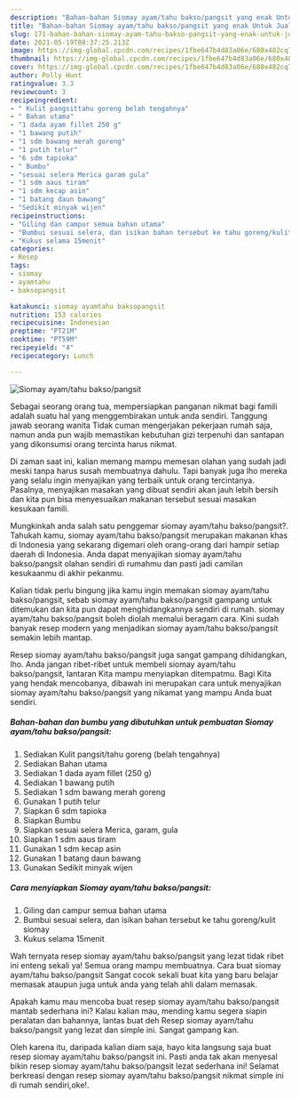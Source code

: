 ```yaml
---
description: "Bahan-bahan Siomay ayam/tahu bakso/pangsit yang enak Untuk Jualan"
title: "Bahan-bahan Siomay ayam/tahu bakso/pangsit yang enak Untuk Jualan"
slug: 171-bahan-bahan-siomay-ayam-tahu-bakso-pangsit-yang-enak-untuk-jualan
date: 2021-05-19T08:37:25.213Z
image: https://img-global.cpcdn.com/recipes/1fbe647b4d83a06e/680x482cq70/siomay-ayamtahu-baksopangsit-foto-resep-utama.jpg
thumbnail: https://img-global.cpcdn.com/recipes/1fbe647b4d83a06e/680x482cq70/siomay-ayamtahu-baksopangsit-foto-resep-utama.jpg
cover: https://img-global.cpcdn.com/recipes/1fbe647b4d83a06e/680x482cq70/siomay-ayamtahu-baksopangsit-foto-resep-utama.jpg
author: Polly Hunt
ratingvalue: 3.3
reviewcount: 3
recipeingredient:
- " Kulit pangsittahu goreng belah tengahnya"
- " Bahan utama"
- "1 dada ayam fillet 250 g"
- "1 bawang putih"
- "1 sdm bawang merah goreng"
- "1 putih telur"
- "6 sdm tapioka"
- " Bumbu"
- "sesuai selera Merica garam gula"
- "1 sdm aaus tiram"
- "1 sdm kecap asin"
- "1 batang daun bawang"
- "Sedikit minyak wijen"
recipeinstructions:
- "Giling dan campur semua bahan utama"
- "Bumbui sesuai selera, dan isikan bahan tersebut ke tahu goreng/kulit siomay"
- "Kukus selama 15menit"
categories:
- Resep
tags:
- siomay
- ayamtahu
- baksopangsit

katakunci: siomay ayamtahu baksopangsit 
nutrition: 153 calories
recipecuisine: Indonesian
preptime: "PT21M"
cooktime: "PT59M"
recipeyield: "4"
recipecategory: Lunch

---
```



![Siomay ayam/tahu bakso/pangsit](https://img-global.cpcdn.com/recipes/1fbe647b4d83a06e/680x482cq70/siomay-ayamtahu-baksopangsit-foto-resep-utama.jpg)

Sebagai seorang orang tua, mempersiapkan panganan nikmat bagi famili adalah suatu hal yang menggembirakan untuk anda sendiri. Tanggung jawab seorang  wanita Tidak cuman mengerjakan pekerjaan rumah saja, namun anda pun wajib memastikan kebutuhan gizi terpenuhi dan santapan yang dikonsumsi orang tercinta harus nikmat.

Di zaman  saat ini, kalian memang mampu memesan olahan yang sudah jadi meski tanpa harus susah membuatnya dahulu. Tapi banyak juga lho mereka yang selalu ingin menyajikan yang terbaik untuk orang tercintanya. Pasalnya, menyajikan masakan yang dibuat sendiri akan jauh lebih bersih dan kita pun bisa menyesuaikan makanan tersebut sesuai masakan kesukaan famili. 



Mungkinkah anda salah satu penggemar siomay ayam/tahu bakso/pangsit?. Tahukah kamu, siomay ayam/tahu bakso/pangsit merupakan makanan khas di Indonesia yang sekarang digemari oleh orang-orang dari hampir setiap daerah di Indonesia. Anda dapat menyajikan siomay ayam/tahu bakso/pangsit olahan sendiri di rumahmu dan pasti jadi camilan kesukaanmu di akhir pekanmu.

Kalian tidak perlu bingung jika kamu ingin memakan siomay ayam/tahu bakso/pangsit, sebab siomay ayam/tahu bakso/pangsit gampang untuk ditemukan dan kita pun dapat menghidangkannya sendiri di rumah. siomay ayam/tahu bakso/pangsit boleh diolah memalui beragam cara. Kini sudah banyak resep modern yang menjadikan siomay ayam/tahu bakso/pangsit semakin lebih mantap.

Resep siomay ayam/tahu bakso/pangsit juga sangat gampang dihidangkan, lho. Anda jangan ribet-ribet untuk membeli siomay ayam/tahu bakso/pangsit, lantaran Kita mampu menyiapkan ditempatmu. Bagi Kita yang hendak mencobanya, dibawah ini merupakan cara untuk menyajikan siomay ayam/tahu bakso/pangsit yang nikamat yang mampu Anda buat sendiri.

<!--inarticleads1-->

##### Bahan-bahan dan bumbu yang dibutuhkan untuk pembuatan Siomay ayam/tahu bakso/pangsit:

1. Sediakan  Kulit pangsit/tahu goreng (belah tengahnya)
1. Sediakan  Bahan utama
1. Sediakan 1 dada ayam fillet (250 g)
1. Sediakan 1 bawang putih
1. Sediakan 1 sdm bawang merah goreng
1. Gunakan 1 putih telur
1. Siapkan 6 sdm tapioka
1. Siapkan  Bumbu
1. Siapkan sesuai selera Merica, garam, gula
1. Siapkan 1 sdm aaus tiram
1. Gunakan 1 sdm kecap asin
1. Gunakan 1 batang daun bawang
1. Gunakan Sedikit minyak wijen




<!--inarticleads2-->

##### Cara menyiapkan Siomay ayam/tahu bakso/pangsit:

1. Giling dan campur semua bahan utama
1. Bumbui sesuai selera, dan isikan bahan tersebut ke tahu goreng/kulit siomay
1. Kukus selama 15menit




Wah ternyata resep siomay ayam/tahu bakso/pangsit yang lezat tidak ribet ini enteng sekali ya! Semua orang mampu membuatnya. Cara buat siomay ayam/tahu bakso/pangsit Sangat cocok sekali buat kita yang baru belajar memasak ataupun juga untuk anda yang telah ahli dalam memasak.

Apakah kamu mau mencoba buat resep siomay ayam/tahu bakso/pangsit mantab sederhana ini? Kalau kalian mau, mending kamu segera siapin peralatan dan bahannya, lantas buat deh Resep siomay ayam/tahu bakso/pangsit yang lezat dan simple ini. Sangat gampang kan. 

Oleh karena itu, daripada kalian diam saja, hayo kita langsung saja buat resep siomay ayam/tahu bakso/pangsit ini. Pasti anda tak akan menyesal bikin resep siomay ayam/tahu bakso/pangsit lezat sederhana ini! Selamat berkreasi dengan resep siomay ayam/tahu bakso/pangsit nikmat simple ini di rumah sendiri,oke!.

